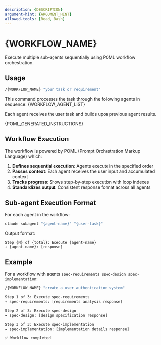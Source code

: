 ```yaml
---
description: {DESCRIPTION}
argument-hint: {ARGUMENT_HINT}
allowed-tools: [Read, Bash]
---
```


# {WORKFLOW_NAME}

Execute multiple sub-agents sequentially using POML workflow orchestration.

## Usage

```bash
/{WORKFLOW_NAME} "your task or requirement"
```

This command processes the task through the following agents in sequence:
{WORKFLOW_AGENT_LIST}

Each agent receives the user task and builds upon previous agent results.

{POML_GENERATED_INSTRUCTIONS}

## Workflow Execution

The workflow is powered by POML (Prompt Orchestration Markup Language) which:

1. **Defines sequential execution**: Agents execute in the specified order
2. **Passes context**: Each agent receives the user input and accumulated context
3. **Tracks progress**: Shows step-by-step execution with loop indexes
4. **Standardizes output**: Consistent response format across all agents

## Sub-agent Execution Format

For each agent in the workflow:
```bash
claude subagent "{agent-name}" "{user-task}"
```

Output format:
```
Step {N} of {total}: Execute {agent-name}
→ {agent-name}: [response]
```

## Example

For a workflow with agents `spec-requirements spec-design spec-implementation`:

```bash
/{WORKFLOW_NAME} "create a user authentication system"

Step 1 of 3: Execute spec-requirements
→ spec-requirements: [requirements analysis response]

Step 2 of 3: Execute spec-design
→ spec-design: [design specification response]

Step 3 of 3: Execute spec-implementation
→ spec-implementation: [implementation details response]

✅ Workflow completed
```